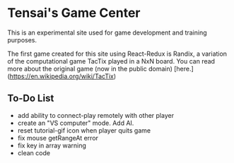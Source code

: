# Tensai's Game Center

This is an experimental site used for game development and training purposes.

The first game created for this site using React-Redux is Randix, a variation of the computational game TacTix played in a NxN board.
You can read more about the original game (now in the public domain) [here.] (https://en.wikipedia.org/wiki/TacTix)

## To-Do List
- add ability to connect-play remotely with other player
- create an "VS computer" mode. Add AI.
- reset tutorial-gif icon when player quits game
- fix mouse getRangeAt error
- fix key in array warning
- clean code
